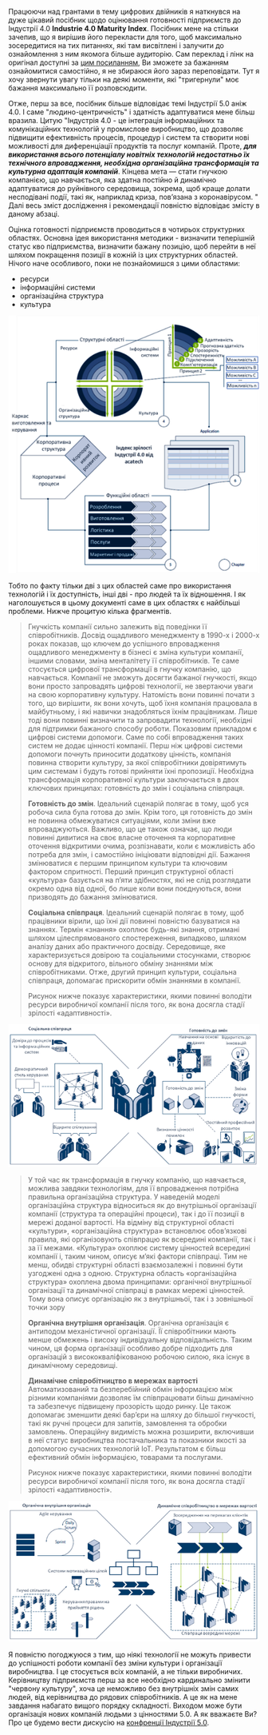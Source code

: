 Працюючи над грантами в тему цифрових двійників я наткнувся на дуже цікавий посібник щодо оцінювання  готовності підприємств до Індустрії 4.0 **Industrie 4.0 Maturity Index**. Посібник мене на стільки зачепив, що я вирішив його перекласти для того, щоб максимально зосередитися на тих питаннях, які там висвітлені і залучити до ознайомлення з ним якомога більше аудиторію. Сам переклад і лінк на оригінал доступні за [цим посиланням](https://pupenasan.github.io/dt/articles/MatInd_2020), Ви зможете за бажанням ознайомитися самостійно, я не збираюся його зараз переповідати. Тут я хочу звернути увагу тільки на деякі моменти, які "тригернули" моє бажання максимально її розповсюдити.

Отже, перш за все, посібник більше відповідає темі Індустрії 5.0 аніж 4.0. І саме "людино-центричність" і здатність адаптуватися мене більш вразила. Цитую "Індустрія 4.0 - це інтеграція інформаційних та комунікаційних технологій у промислове виробництво, що дозволяє підвищити ефективність процесів, процедур і систем та створити нові можливості для диференціації продуктів та послуг компаній. Проте, ***для використання всього потенціалу новітніх технологій недостатньо їх технічного впровадження, необхідна організаційна трансформація та культурна адаптація компаній***.  Кінцева мета — стати гнучкою компанією, що навчається, яка здатна постійно й динамічно адаптуватися до руйнівного середовища, зокрема, щоб краще долати несподівані події, такі як, наприклад криза, пов’язана з коронавірусом. " Далі весь зміст дослідження і рекомендації повністю відповідає змісту в даному абзаці. 

Оцінка готовності підприємств проводиться в чотирьох структурних областях. Основна ідея використання методики - визначити теперішній статус кво підприємства, визначити бажану позицію, щоб перейти в неї шляхом покращення позиції в кожній із цих структурних областей. Нічого наче особливого, поки не познайомишся з цими областями:

- ресурси
- інформаційні системи
- організаційна структура
- культура

![image-20230228232000426](media2/image-20230228232000426.png)

Тобто по факту тільки дві з цих областей саме про використання технологій і їх доступність, інші дві - про людей та їх відношення. І як наголошується в цьому документі саме в цих областях є найбільші проблеми. Нижче процитую кілька фрагментів. 

> Гнучкість компанії сильно залежить від поведінки її співробітників. Досвід ощадливого менеджменту в 1990-х і 2000-х роках показав, що ключем до успішного впровадження ощадливого менеджменту в бізнесі є зміна культури компанії, іншими словами, зміна менталітету її співробітників. Те саме стосується цифрової трансформації в гнучку компанію, що навчається. Компанії не зможуть досягти бажаної гнучкості, якщо вони просто запровадять цифрові технології, не звертаючи уваги на свою корпоративну культуру. Натомість вони повинні почати з того, що вирішити, як вони хочуть, щоб їхня компанія працювала в майбутньому, і які навички знадобляться їхнім працівникам. Лише тоді вони повинні визначити та запровадити технології, необхідні для підтримки бажаного способу роботи. Показовим прикладом є цифрові системи допомоги. Саме по собі впровадження таких систем не додає цінності компанії. Перш ніж цифрові системи допомоги почнуть приносити додаткову цінність, компанія повинна створити культуру, за якої співробітники довірятимуть цим системам і будуть готові прийняти їхні пропозиції. Необхідна трансформація корпоративної культури заключається в двох ключових принципах:  готовність до змін і соціальна співпраця. 
>
> **Готовність до змін**. Ідеальний сценарій полягає в тому, щоб уся робоча сила була готова до змін. Крім того, ця готовність до змін не повинна обмежуватися ситуаціями, коли зміни вже впроваджуються. Важливо, що це також означає, що люди повинні дивитися на своє власне оточення та корпоративне оточення відкритими очима, розпізнавати, коли є можливість або потреба для змін, і самостійно ініціювати відповідні дії. Бажання змінюватися є першим принципом культури та ключовим фактором спритності. Перший принцип структурної області «культура» базується на п’яти здібностях, які не слід розглядати окремо одна від одної, бо лише коли вони поєднуються, вони призводять до бажання змінюватися.
>
> **Соціальна співпраця**. Ідеальний сценарій полягає в тому, щоб працівники вірили, що їхні дії повинні повністю базуватися на знаннях. Термін «знання» охоплює будь-які знання, отримані шляхом цілеспрямованого спостереження, випадково, шляхом аналізу даних або практичного досвіду. Середовище, яке характеризується довірою та соціальними стосунками, створює основу для відкритого, вільного обміну знаннями між співробітниками. Отже, другий принцип культури, соціальна співпраця, допомагає прискорити обмін знаннями в компанії. 
>
> Рисунок нижче показує характеристики, якими повинні володіти ресурси виробничої компанії після того, як вона досягла стадії зрілості «адаптивності». 

![image-20230301205527683](media2/image-20230301205527683.png)

> У той час як трансформація в гнучку компанію, що навчається, можлива завдяки технологіям, для її впровадження потрібна правильна організаційна структура. У наведеній моделі організаційна структура відноситься як до внутрішньої організації компанії (структура та операційні процеси), так і до її позиції в мережі доданої вартості. На відміну від структурної області «культури», «організаційна структура» встановлює обов’язкові правила, які організовують співпрацю як всередині компанії, так і за її межами. «Культура» охоплює систему цінностей всередині компанії і, таким чином, описує м’які фактори співпраці. Тим не менш, обидві структурні області взаємозалежні і повинні бути узгоджені одна з одною. Структурна область «організаційна структура» охоплена двома принципами: органічної внутрішньої організації та динамічної співпраці в рамках мережі цінностей. Тому вона описує організацію як з внутрішньої, так і з зовнішньої точки зору
>
> **Органічна внутрішня організація**. Органічна організація є антиподом механістичної організації. Її співробітники мають менше обмежень і високу індивідуальну відповідальність. Таким чином, ця форма організації особливо добре підходить для організацій з висококваліфікованою робочою силою, яка існує в динамічному середовищі.
>
> **Динамічне співробітництво в мережах вартості** Автоматизований та безперебійний обмін інформацією між різними компаніями дозволяє їм співпрацювати більш динамічно та забезпечує підвищену прозорість щодо ринку. Це також допомагає зменшити деякі бар’єри на шляху до більшої гнучкості, такі як ручні процеси для запитів, замовлення та обробки замовлень. Операційну видимість можна розширити, включивши в неї статус виробництва постачальника та показники якості за допомогою сучасних технологій IoT. Результатом є більш ефективний обмін інформацією, товарами та послугами.
>
> Рисунок нижче показує характеристики, якими повинні володіти ресурси виробничої компанії після того, як вона досягла стадії зрілості «адаптивності». 

![image-20230301205329343](media2/image-20230301205329343.png)

Я повністю погоджуюся з тим, що ніякі технології не можуть привести до успішності роботи компанії без зміни культури і організації виробництва. І це стосується всіх компаній, а не тільки виробничих. Керівництву підприємств перш за все необхідно кардинально змінити "червону культуру", хоча це неможливо без внутрішніх змін самих людей, від керівництва до рядових співробітників. А це як на мене завдання набагато вищого порядку складності. Виходом може бути організація нових компаній людьми з цінностями 5.0. А як вважаєте Ви? Про це будемо вести дискусію на [конфренції Індустрії 5.0](https://www.clusters.org.ua/industry-5-0-in-ukraine/).   





